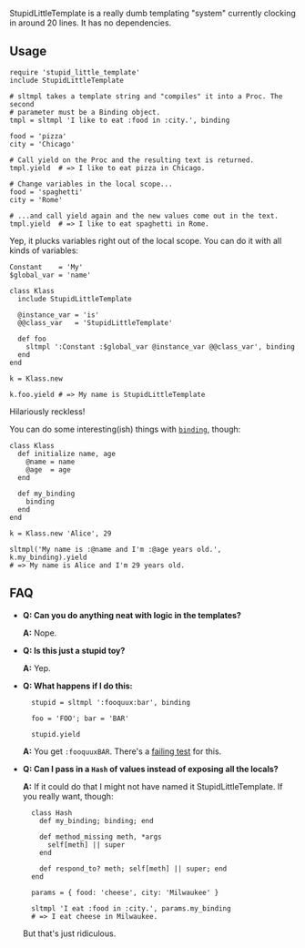 StupidLittleTemplate is a really dumb templating "system" currently clocking in
around 20 lines. It has no dependencies.

Usage
-----
    require 'stupid_little_template'
    include StupidLittleTemplate

    # sltmpl takes a template string and "compiles" it into a Proc. The second
    # parameter must be a Binding object.
    tmpl = sltmpl 'I like to eat :food in :city.', binding

    food = 'pizza'
    city = 'Chicago'
    
    # Call yield on the Proc and the resulting text is returned.
    tmpl.yield  # => I like to eat pizza in Chicago.

    # Change variables in the local scope...
    food = 'spaghetti'
    city = 'Rome'

    # ...and call yield again and the new values come out in the text.
    tmpl.yield  # => I like to eat spaghetti in Rome.

Yep, it plucks variables right out of the local scope. You can do it with all
kinds of variables:

    Constant    = 'My'
    $global_var = 'name'

    class Klass
      include StupidLittleTemplate

      @instance_var = 'is'
      @@class_var   = 'StupidLittleTemplate'

      def foo
        sltmpl ':Constant :$global_var @instance_var @@class_var', binding
      end
    end

    k = Klass.new

    k.foo.yield # => My name is StupidLittleTemplate

Hilariously reckless!

You can do some interesting(ish) things with [`binding`][1], though:

    class Klass
      def initialize name, age
        @name = name
        @age  = age
      end

      def my_binding
        binding
      end
    end

    k = Klass.new 'Alice', 29

    sltmpl('My name is :@name and I'm :@age years old.', k.my_binding).yield
    # => My name is Alice and I'm 29 years old.

[1]: http://www.ruby-doc.org/core/classes/Kernel.html#M001448

FAQ
---

* **Q: Can you do anything neat with logic in the templates?**

  **A:** Nope.


* **Q: Is this just a stupid toy?**

  **A:** Yep.

* **Q: What happens if I do this:**

        stupid = sltmpl ':fooquux:bar', binding

        foo = 'FOO'; bar = 'BAR'

        stupid.yield

  **A:** You get `:fooquuxBAR`. There's a [failing test] for this.

[failing test]: http://github.com/jrunning


* **Q: Can I pass in a `Hash` of values instead of exposing all the locals?**

  **A:** If it could do that I might not have named it StupidLittleTemplate. If
  you really want, though:

        class Hash
          def my_binding; binding; end
        
          def method_missing meth, *args
            self[meth] || super
          end
        
          def respond_to? meth; self[meth] || super; end
        end
        
        params = { food: 'cheese', city: 'Milwaukee' }
        
        sltmpl 'I eat :food in :city.', params.my_binding
        # => I eat cheese in Milwaukee.

    But that's just ridiculous.
